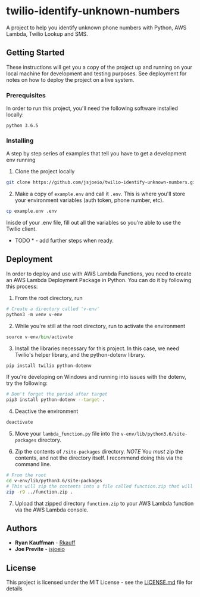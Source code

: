 # twilio-identify-unknown-numbers

A project to help you identify unknown phone numbers with Python, AWS Lambda, Twilio Lookup and SMS.

## Getting Started

These instructions will get you a copy of the project up and running on your local machine for development and testing purposes. See deployment for notes on how to deploy the project on a live system.

### Prerequisites

In order to run this project, you'll need the following software installed locally:

```
python 3.6.5
```

### Installing

A step by step series of examples that tell you have to get a development env running

1. Clone the project locally

```bash
git clone https://github.com/jsjoeio/twilio-identify-unknown-numbers.git
```

2. Make a copy of `example.env` and call it `.env`. This is where you'll store your environment variables (auth token, phone number, etc).

```bash
cp example.env .env
```

Inisde of your .env file, fill out all the variables so you're able to use the Twilio client.

* TODO * - add further steps when ready.

## Deployment

In order to deploy and use with AWS Lambda Functions, you need to create an AWS Lambda Deployment Package in Python. You can do it by following this process:

1. From the root directory, run

```python
# Create a directory called 'v-env'
python3 -m venv v-env
```

2. While you're still at the root directory, run to activate the environment

```python
source v-env/bin/activate
```

3. Install the libraries necessary for this project. In this case, we need Twilio's helper library, and the python-dotenv library. 

```bash
pip install twilio python-dotenv
```
If you're developing on Windows and running into issues with the dotenv, try the following:
```bash
# Don't forget the period after target
pip3 install python-dotenv --target .
```

4. Deactive the environment

```bash
deactivate
```

5. Move your `lambda_function.py` file into the `v-env/lib/python3.6/site-packages` directory.

6. Zip the contents of `/site-packages` directory. *NOTE* You _must_ zip the contents, and not the directory itself. I recommend doing this via the command line.

```bash
# From the root
cd v-env/lib/python3.6/site-packages
# This will zip the contents into a file called function.zip that will be in the parent directory
zip -r9 ../function.zip .
```

7. Upload that zipped directory `function.zip` to your AWS Lambda function via the AWS Lambda console.


## Authors

* **Ryan Kauffman** - [Rkauff](https://github.com/Rkauff)
* **Joe Previte** - [jsjoeio](https://github.com/jsjoeio)


## License

This project is licensed under the MIT License - see the [LICENSE.md](LICENSE.md) file for details

